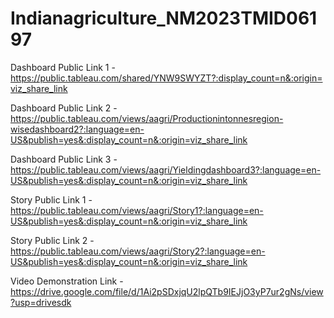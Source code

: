 # Indianagriculture_NM2023TMID06197


Dashboard Public Link 1 - https://public.tableau.com/shared/YNW9SWYZT?:display_count=n&:origin=viz_share_link

Dashboard Public Link 2 - https://public.tableau.com/views/aagri/Productionintonnesregion-wisedashboard2?:language=en-US&publish=yes&:display_count=n&:origin=viz_share_link

Dashboard Public Link 3 - https://public.tableau.com/views/aagri/Yieldingdashboard3?:language=en-US&publish=yes&:display_count=n&:origin=viz_share_link

Story Public Link 1 - https://public.tableau.com/views/aagri/Story1?:language=en-US&publish=yes&:display_count=n&:origin=viz_share_link

Story Public Link 2 - https://public.tableau.com/views/aagri/Story2?:language=en-US&publish=yes&:display_count=n&:origin=viz_share_link

Video Demonstration Link - https://drive.google.com/file/d/1Ai2pSDxjqU2lpQTb9IEJjO3yP7ur2gNs/view?usp=drivesdk
